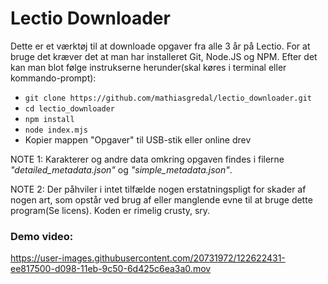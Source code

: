 # Lectio Downloader
Dette er et værktøj til at downloade opgaver fra alle 3 år på Lectio. For at bruge det kræver det at man har installeret Git, Node.JS og NPM. Efter det kan man blot følge instrukserne herunder(skal køres i terminal eller kommando-prompt):
- `git clone https://github.com/mathiasgredal/lectio_downloader.git`
- `cd lectio_downloader`
- `npm install`
- `node index.mjs`
- Kopier mappen "Opgaver" til USB-stik eller online drev

NOTE 1: Karakterer og andre data omkring opgaven findes i filerne _"detailed_metadata.json"_ og _"simple_metadata.json"_.

NOTE 2: Der påhviler i intet tilfælde nogen erstatningspligt for skader af nogen art, som opstår ved brug af eller manglende evne til at bruge dette program(Se licens). Koden er rimelig crusty, sry.
### Demo video:
https://user-images.githubusercontent.com/20731972/122622431-ee817500-d098-11eb-9c50-6d425c6ea3a0.mov

